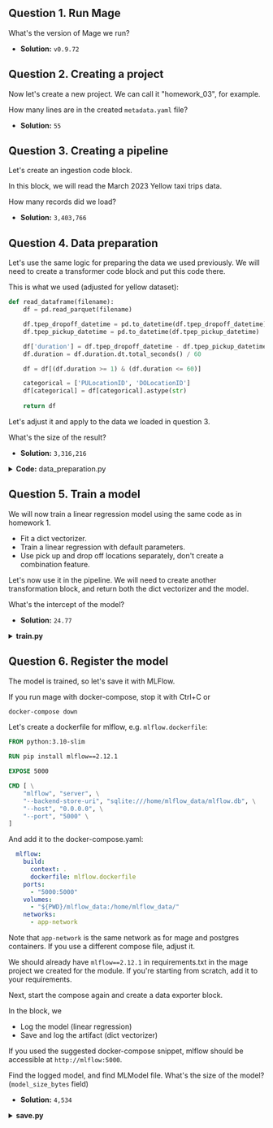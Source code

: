 ## Question 1. Run Mage
What's the version of Mage we run? 

- **Solution:** `v0.9.72`


## Question 2. Creating a project

Now let's create a new project. We can call it "homework_03", for example.

How many lines are in the created `metadata.yaml` file? 

- **Solution:** `55`


## Question 3. Creating a pipeline

Let's create an ingestion code block.

In this block, we will read the March 2023 Yellow taxi trips data.

How many records did we load? 

- **Solution:** `3,403,766`


## Question 4. Data preparation

Let's use the same logic for preparing the data we used previously. We will need to create a transformer code block and put this code there.

This is what we used (adjusted for yellow dataset):

```python
def read_dataframe(filename):
    df = pd.read_parquet(filename)

    df.tpep_dropoff_datetime = pd.to_datetime(df.tpep_dropoff_datetime)
    df.tpep_pickup_datetime = pd.to_datetime(df.tpep_pickup_datetime)

    df['duration'] = df.tpep_dropoff_datetime - df.tpep_pickup_datetime
    df.duration = df.duration.dt.total_seconds() / 60

    df = df[(df.duration >= 1) & (df.duration <= 60)]

    categorical = ['PULocationID', 'DOLocationID']
    df[categorical] = df[categorical].astype(str)
    
    return df
```

Let's adjust it and apply to the data we loaded in question 3. 

What's the size of the result? 

- **Solution:** `3,316,216`

<details>
<summary><b>Code:</b> data_preparation.py</summary>

```python
import pandas as pd

if 'transformer' not in globals():
    from mage_ai.data_preparation.decorators import transformer

@transformer
def transform(data, *args, **kwargs):

    data["tpep_dropoff_datetime"] = pd.to_datetime(data["tpep_dropoff_datetime"])
    data["tpep_pickup_datetime"] = pd.to_datetime(data["tpep_pickup_datetime"])

    data["duration"] = data["tpep_dropoff_datetime"] - data["tpep_pickup_datetime"]
    data["duration"] = data["duration"].dt.total_seconds() / 60

    data = data[(data["duration"] >= 1) & (data["duration"] <= 60)]

    categorical = ["PULocationID", "DOLocationID"]
    data[categorical] = data[categorical].astype(str)

    return data
```
</details>


## Question 5. Train a model

We will now train a linear regression model using the same code as in homework 1.

* Fit a dict vectorizer.
* Train a linear regression with default parameters.
* Use pick up and drop off locations separately, don't create a combination feature.

Let's now use it in the pipeline. We will need to create another transformation block, and return both the dict vectorizer and the model.

What's the intercept of the model? 

- **Solution:** `24.77`
<details>
<summary><b>train.py</b></summary>

```python
import pandas as pd

from sklearn.feature_extraction import DictVectorizer
from sklearn.linear_model import LinearRegression
from sklearn.metrics import mean_squared_error


if 'transformer' not in globals():
    from mage_ai.data_preparation.decorators import transformer
if 'test' not in globals():
    from mage_ai.data_preparation.decorators import test


@transformer
def train(df, *args, **kwargs):

    categorical = ["PULocationID", "DOLocationID"]
    target = "duration"

    train_dicts = df[categorical].to_dict(orient="records")

    dv = DictVectorizer().fit(train_dicts)
    X_train = dv.transform(train_dicts)
    y_train = df[target].values

    model = LinearRegression()
    model.fit(X_train, y_train)

    print(model.intercept_)

    return dv, model


@test
def test_output(output, *args) -> None:
    """
    Template code for testing the output of the block.
    """
    assert output is not None, 'The output is undefined'
```

</details>


## Question 6. Register the model 

The model is trained, so let's save it with MLFlow.

If you run mage with docker-compose, stop it with Ctrl+C or 

```bash
docker-compose down
```

Let's create a dockerfile for mlflow, e.g. `mlflow.dockerfile`:

```dockerfile
FROM python:3.10-slim

RUN pip install mlflow==2.12.1

EXPOSE 5000

CMD [ \
    "mlflow", "server", \
    "--backend-store-uri", "sqlite:///home/mlflow_data/mlflow.db", \
    "--host", "0.0.0.0", \
    "--port", "5000" \
]
```

And add it to the docker-compose.yaml:

```yaml
  mlflow:
    build:
      context: .
      dockerfile: mlflow.dockerfile
    ports:
      - "5000:5000"
    volumes:
      - "${PWD}/mlflow_data:/home/mlflow_data/"
    networks:
      - app-network
```

Note that `app-network` is the same network as for mage and postgres containers.
If you use a different compose file, adjust it.

We should already have `mlflow==2.12.1` in requirements.txt in the mage project we created for the module. If you're starting from scratch, add it to your requirements.

Next, start the compose again and create a data exporter block.

In the block, we

* Log the model (linear regression)
* Save and log the artifact (dict vectorizer)

If you used the suggested docker-compose snippet, mlflow should be accessible at `http://mlflow:5000`.

Find the logged model, and find MLModel file. What's the size of the model? (`model_size_bytes` field)

- **Solution:** `4,534`

<details>
<summary><b>save.py</b></summary>

```python
import pickle
import mlflow

mlflow.set_tracking_uri("http://mlflow:5000")
mlflow.set_experiment("nyc-taxi-experiment")


if 'data_exporter' not in globals():
    from mage_ai.data_preparation.decorators import data_exporter


@data_exporter
def export_data(data, *args, **kwargs):
    dv, model = data

    with mlflow.start_run():
        with open("dict_vectorizer.bin", "wb") as f_out:
            pickle.dump(dv, f_out)
        mlflow.log_artifact("dict_vectorizer.bin")
        mlflow.sklearn.log_model(model, "model")

    print("Absolutely LOGGED!")
```
</details>
